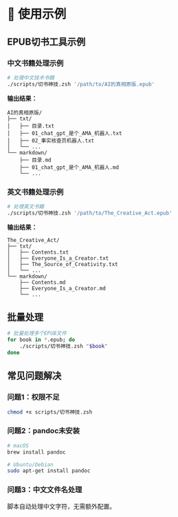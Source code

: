 # 📖 使用示例

## EPUB切书工具示例

### 中文书籍处理示例

```bash
# 处理中文技术书籍
./scripts/切书神技.zsh '/path/to/AI的真相原版.epub'
```

**输出结果：**
```
AI的真相原版/
├── txt/
│   ├── 目录.txt
│   ├── 01_chat_gpt_是个_AMA_机器人.txt
│   ├── 02_事实核查员机器人.txt
│   └── ...
└── markdown/
    ├── 目录.md
    ├── 01_chat_gpt_是个_AMA_机器人.md
    └── ...
```

### 英文书籍处理示例

```bash
# 处理英文书籍
./scripts/切书神技.zsh '/path/to/The_Creative_Act.epub'
```

**输出结果：**
```
The_Creative_Act/
├── txt/
│   ├── Contents.txt
│   ├── Everyone_Is_a_Creator.txt
│   ├── The_Source_of_Creativity.txt
│   └── ...
└── markdown/
    ├── Contents.md
    ├── Everyone_Is_a_Creator.md
    └── ...
```

## 批量处理

```bash
# 批量处理多个EPUB文件
for book in *.epub; do
    ./scripts/切书神技.zsh "$book"
done
```

## 常见问题解决

### 问题1：权限不足
```bash
chmod +x scripts/切书神技.zsh
```

### 问题2：pandoc未安装
```bash
# macOS
brew install pandoc

# Ubuntu/Debian
sudo apt-get install pandoc
```

### 问题3：中文文件名处理
脚本自动处理中文字符，无需额外配置。 